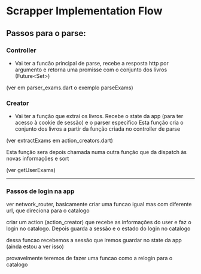 # Scrapper Implementation Flow

## Passos para o parse:

### Controller
- Vai ter a funcão principal
de parse, recebe a resposta http por argumento
e retorna uma promisse com o conjunto
dos livros (Future<Set<Book>>)

(ver em parser_exams.dart o exemplo parseExams)

### Creator
- Vai ter a função que extrai
os livros. Recebe o state da app (para ter 
acesso à cookie de sessão) e o parser especifico
Esta função cria o conjunto dos livros 
a partir da função criada no controller de parse

(ver extractExams em action_creators.dart)

Esta função sera depois chamada numa outra função
que da dispatch às novas informações e sort

(ver getUserExams)

-----------------------
### Passos de login na app
ver network_router, basicamente criar uma funcao
igual mas com diferente url, que direciona 
para o catalogo

criar um action (action_creator) que 
recebe as informações do user e faz o login
no catalogo. Depois guarda a sessão e o 
estado do login no catalogo

dessa funcao recebemos a sessão que iremos
guardar no state da app (ainda estou a ver
isso)

provavelmente teremos de fazer uma funcao como a
relogin para o catalogo
